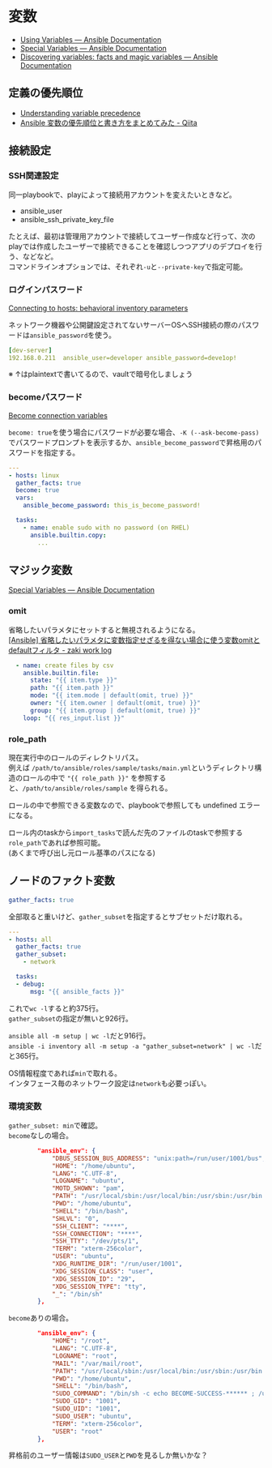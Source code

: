# 変数

- [Using Variables — Ansible Documentation](https://docs.ansible.com/ansible/latest/user_guide/playbooks_variables.html)
- [Special Variables — Ansible Documentation](https://docs.ansible.com/ansible/latest/reference_appendices/special_variables.html)
- [Discovering variables: facts and magic variables — Ansible Documentation](https://docs.ansible.com/ansible/latest/playbook_guide/playbooks_vars_facts.html)

## 定義の優先順位

- [Understanding variable precedence](https://docs.ansible.com/ansible/latest/user_guide/playbooks_variables.html#understanding-variable-precedence)
- [Ansible 変数の優先順位と書き方をまとめてみた - Qiita](https://qiita.com/answer_d/items/b8a87aff8762527fb319)

## 接続設定

### SSH関連設定

同一playbookで、playによって接続用アカウントを変えたいときなど。

- ansible_user
- ansible_ssh_private_key_file

たとえば、最初は管理用アカウントで接続してユーザー作成など行って、次のplayでは作成したユーザーで接続できることを確認しつつアプリのデプロイを行う、などなど。  
コマンドラインオプションでは、それぞれ`-u`と`--private-key`で指定可能。

### ログインパスワード

[Connecting to hosts: behavioral inventory parameters](https://docs.ansible.com/ansible/latest/user_guide/intro_inventory.html#connecting-to-hosts-behavioral-inventory-parameters)

ネットワーク機器や公開鍵設定されてないサーバーOSへSSH接続の際のパスワードは`ansible_password`を使う。

```yaml
[dev-server]
192.168.0.211  ansible_user=developer ansible_password=deve1op!
```

※ ↑はplaintextで書いてるので、vaultで暗号化しましょう

### becomeパスワード

[Become connection variables](https://docs.ansible.com/ansible/latest/user_guide/become.html#become-connection-variables)

`become: true`を使う場合にパスワードが必要な場合、`-K (--ask-become-pass)`でパスワードプロンプトを表示するか、`ansible_become_password`で昇格用のパスワードを指定する。

```yaml
---
- hosts: linux
  gather_facts: true
  become: true
  vars:
    ansible_become_password: this_is_become_password!

  tasks:
    - name: enable sudo with no password (on RHEL)
      ansible.builtin.copy:
        ...
```

## マジック変数

[Special Variables — Ansible Documentation](https://docs.ansible.com/ansible/latest/reference_appendices/special_variables.html)

### omit

省略したいパラメタにセットすると無視されるようになる。  
[[Ansible] 省略したいパラメタに変数指定せざるを得ない場合に使う変数omitとdefaultフィルタ - zaki work log](https://zaki-hmkc.hatenablog.com/entry/2021/06/02/090251)

```yaml
  - name: create files by csv
    ansible.builtin.file:
      state: "{{ item.type }}"
      path: "{{ item.path }}"
      mode: "{{ item.mode | default(omit, true) }}"
      owner: "{{ item.owner | default(omit, true) }}"
      group: "{{ item.group | default(omit, true) }}"
    loop: "{{ res_input.list }}"
```

### role_path

現在実行中のロールのディレクトリパス。  
例えば `/path/to/ansible/roles/sample/tasks/main.yml`というディレクトリ構造のロールの中で `"{{ role_path }}"` を参照すると、`/path/to/ansible/roles/sample` を得られる。

ロールの中で参照できる変数なので、playbookで参照しても undefined エラーになる。

ロール内のtaskから`import_tasks`で読んだ先のファイルのtaskで参照する`role_path`であれば参照可能。  
(あくまで呼び出し元ロール基準のパスになる)

## ノードのファクト変数

```yaml
gather_facts: true
```

全部取ると重いけど、`gather_subset`を指定するとサブセットだけ取れる。

```yaml
---
- hosts: all
  gather_facts: true
  gather_subset:
    - network

  tasks:
  - debug:
      msg: "{{ ansible_facts }}"
```

これで`wc -l`すると約375行。  
`gather_subset`の指定が無いと926行。

`ansible all -m setup | wc -l`だと916行。  
`ansible -i inventory all -m setup -a "gather_subset=network" | wc -l`だと365行。

OS情報程度であれば`min`で取れる。  
インタフェース毎のネットワーク設定は`network`も必要っぽい。

### 環境変数

`gather_subset: min`で確認。  
`become`なしの場合。

```json
        "ansible_env": {
            "DBUS_SESSION_BUS_ADDRESS": "unix:path=/run/user/1001/bus",
            "HOME": "/home/ubuntu",
            "LANG": "C.UTF-8",
            "LOGNAME": "ubuntu",
            "MOTD_SHOWN": "pam",
            "PATH": "/usr/local/sbin:/usr/local/bin:/usr/sbin:/usr/bin:/sbin:/bin:/usr/games:/usr/local/games:/snap/bin",
            "PWD": "/home/ubuntu",
            "SHELL": "/bin/bash",
            "SHLVL": "0",
            "SSH_CLIENT": "****",
            "SSH_CONNECTION": "****",
            "SSH_TTY": "/dev/pts/1",
            "TERM": "xterm-256color",
            "USER": "ubuntu",
            "XDG_RUNTIME_DIR": "/run/user/1001",
            "XDG_SESSION_CLASS": "user",
            "XDG_SESSION_ID": "29",
            "XDG_SESSION_TYPE": "tty",
            "_": "/bin/sh"
        },
```

`become`ありの場合。

```json
        "ansible_env": {
            "HOME": "/root",
            "LANG": "C.UTF-8",
            "LOGNAME": "root",
            "MAIL": "/var/mail/root",
            "PATH": "/usr/local/sbin:/usr/local/bin:/usr/sbin:/usr/bin:/sbin:/bin:/snap/bin",
            "PWD": "/home/ubuntu",
            "SHELL": "/bin/bash",
            "SUDO_COMMAND": "/bin/sh -c echo BECOME-SUCCESS-****** ; /usr/bin/python3 /home/ubuntu/.ansible/tmp/ansible-tmp-****/AnsiballZ_setup.py",
            "SUDO_GID": "1001",
            "SUDO_UID": "1001",
            "SUDO_USER": "ubuntu",
            "TERM": "xterm-256color",
            "USER": "root"
        },
```

昇格前のユーザー情報は`SUDO_USER`と`PWD`を見るしか無いかな？

